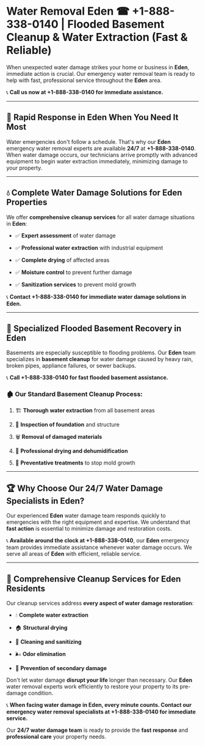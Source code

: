 # Water Removal Eden ☎ +1-888-338-0140 | Flooded Basement Cleanup & Water Extraction (Fast & Reliable)

When unexpected water damage strikes your home or business in **Eden**, immediate action is crucial. Our emergency water removal team is ready to help with fast, professional service throughout the **Eden** area. 

📞 **Call us now at +1-888-338-0140 for immediate assistance.**
---
## 🚀 Rapid Response in Eden When You Need It Most
Water emergencies don't follow a schedule. That's why our **Eden** emergency water removal experts are available **24/7** at **+1-888-338-0140**. When water damage occurs, our technicians arrive promptly with advanced equipment to begin water extraction immediately, minimizing damage to your property.
---
## 💧 Complete Water Damage Solutions for Eden Properties
We offer **comprehensive cleanup services** for all water damage situations in **Eden**:
- ✅ **Expert assessment** of water damage  
- ✅ **Professional water extraction** with industrial equipment  
- ✅ **Complete drying** of affected areas  
- ✅ **Moisture control** to prevent further damage  
- ✅ **Sanitization services** to prevent mold growth  
📞 **Contact +1-888-338-0140 for immediate water damage solutions in Eden.**
---
## 🌊 Specialized Flooded Basement Recovery in Eden
Basements are especially susceptible to flooding problems. Our **Eden** team specializes in **basement cleanup** for water damage caused by heavy rain, broken pipes, appliance failures, or sewer backups. 
📞 **Call +1-888-338-0140 for fast flooded basement assistance.**
### 🏚️ Our Standard Basement Cleanup Process:
1. 🏗️ **Thorough water extraction** from all basement areas  
2. 🔎 **Inspection of foundation** and structure  
3. 🗑️ **Removal of damaged materials**  
4. 💨 **Professional drying and dehumidification**  
5. 🚫 **Preventative treatments** to stop mold growth  
---
## 🏆 Why Choose Our 24/7 Water Damage Specialists in Eden?
Our experienced **Eden** water damage team responds quickly to emergencies with the right equipment and expertise. We understand that **fast action** is essential to minimize damage and restoration costs.
📞 **Available around the clock at +1-888-338-0140**, our **Eden** emergency team provides immediate assistance whenever water damage occurs. We serve all areas of **Eden** with efficient, reliable service.
---
## 🧹 Comprehensive Cleanup Services for Eden Residents
Our cleanup services address **every aspect of water damage restoration**:
- 💧 **Complete water extraction**  
- 🏠 **Structural drying**  
- 🧼 **Cleaning and sanitizing**  
- 🌬️ **Odor elimination**  
- 🚫 **Prevention of secondary damage**  
Don't let water damage **disrupt your life** longer than necessary. Our **Eden** water removal experts work efficiently to restore your property to its pre-damage condition.
📞 **When facing water damage in Eden, every minute counts. Contact our emergency water removal specialists at +1-888-338-0140 for immediate service.**
Our **24/7 water damage team** is ready to provide the **fast response** and **professional care** your property needs.

